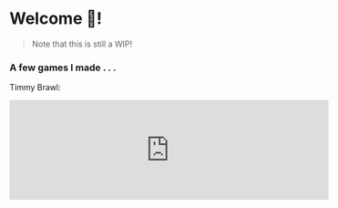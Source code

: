 # Welcome 👋!

> Note that this is still a WIP!

### A few games I made . . .

Timmy Brawl:

<iframe frameborder="0" src="https://itch.io/embed/2284028?border_width=5" width="560" height="175"><a href="https://thespikyhedgehog.itch.io/timmy-brawl">Timmy Brawl by TheSpikyHedgehog</a></iframe>
